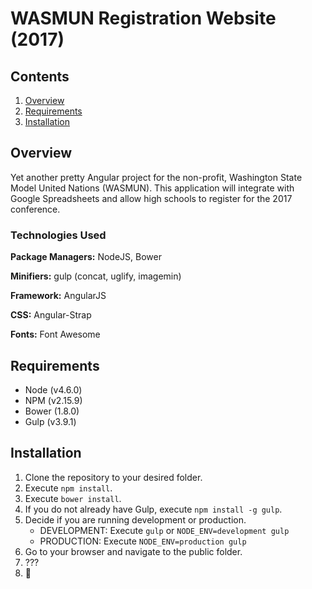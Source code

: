 # WASMUN Registration Website (2017)
## Contents
1. [Overview](#overview)
2. [Requirements](#requirements)
2. [Installation](#installation)


## Overview
Yet another pretty Angular project for the non-profit, Washington State Model United Nations (WASMUN). This application will integrate with Google Spreadsheets and allow high schools to register for the 2017 conference.

### Technologies Used
**Package Managers:** NodeJS, Bower

**Minifiers:** gulp (concat, uglify, imagemin)

**Framework:** AngularJS

**CSS:** Angular-Strap

**Fonts:** Font Awesome

## Requirements
* Node (v4.6.0)
* NPM (v2.15.9)
* Bower (1.8.0)
* Gulp (v3.9.1)

## Installation
1. Clone the repository to your desired folder.
2. Execute `npm install`.
3. Execute `bower install`.
4. If you do not already have Gulp, execute `npm install -g gulp`.
5. Decide if you are running development or production.
    * DEVELOPMENT: Execute `gulp` or `NODE_ENV=development gulp`
    * PRODUCTION: Execute `NODE_ENV=production gulp`
6. Go to your browser and navigate to the public folder.
7. ???
8. 💸